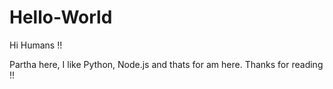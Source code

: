 # Hello-World

Hi Humans !!

Partha here, I like Python, Node.js and thats for am here. Thanks for reading !!
